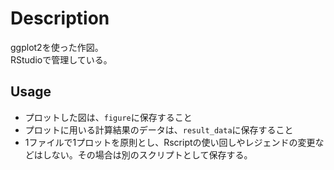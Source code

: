 # Description
ggplot2を使った作図。    
RStudioで管理している。

## Usage
* プロットした図は、`figure`に保存すること
* プロットに用いる計算結果のデータは、`result_data`に保存すること
* 1ファイルで1プロットを原則とし、Rscriptの使い回しやレジェンドの変更などはしない。その場合は別のスクリプトとして保存する。

